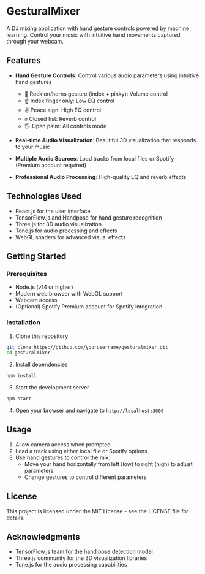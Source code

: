 # GesturalMixer

A DJ mixing application with hand gesture controls powered by machine learning. Control your music with intuitive hand movements captured through your webcam.

## Features

- **Hand Gesture Controls**: Control various audio parameters using intuitive hand gestures
  - 🤘 Rock on/horns gesture (index + pinky): Volume control
  - ☝️ Index finger only: Low EQ control
  - ✌️ Peace sign: High EQ control
  - ✊ Closed fist: Reverb control
  - 🖐️ Open palm: All controls mode
  
- **Real-time Audio Visualization**: Beautiful 3D visualization that responds to your music
- **Multiple Audio Sources**: Load tracks from local files or Spotify (Premium account required)
- **Professional Audio Processing**: High-quality EQ and reverb effects

## Technologies Used

- React.js for the user interface
- TensorFlow.js and Handpose for hand gesture recognition
- Three.js for 3D audio visualization
- Tone.js for audio processing and effects
- WebGL shaders for advanced visual effects

## Getting Started

### Prerequisites

- Node.js (v14 or higher)
- Modern web browser with WebGL support
- Webcam access
- (Optional) Spotify Premium account for Spotify integration

### Installation

1. Clone this repository
```bash
git clone https://github.com/yourusername/gesturalmixer.git
cd gesturalmixer
```

2. Install dependencies
```bash
npm install
```

3. Start the development server
```bash
npm start
```

4. Open your browser and navigate to `http://localhost:3000`

## Usage

1. Allow camera access when prompted
2. Load a track using either local file or Spotify options
3. Use hand gestures to control the mix:
   - Move your hand horizontally from left (low) to right (high) to adjust parameters
   - Change gestures to control different parameters

## License

This project is licensed under the MIT License - see the LICENSE file for details.

## Acknowledgments

- TensorFlow.js team for the hand pose detection model
- Three.js community for the 3D visualization libraries
- Tone.js for the audio processing capabilities
